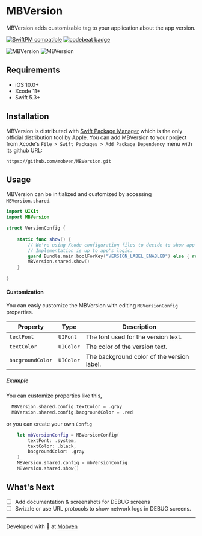 # MBVersion

MBVersion adds customizable tag to your application about the app version.

[![SwiftPM compatible](https://img.shields.io/badge/SwiftPM-compatible-brightgreen.svg)](https://swift.org/package-manager/)
[![codebeat badge](https://codebeat.co/badges/d84c4136-a8e6-4ef4-85a0-0d3690646043)](https://codebeat.co/projects/github-com-mobven-mbversion-main)

![MBVersion](https://github.com/mobven/MBVersion/blob/main/docs/scr_1.png)
![MBVersion](https://github.com/mobven/MBVersion/blob/main/docs/scr_2.png)

## Requirements
* iOS 10.0+
* Xcode 11+
* Swift 5.3+

## Installation
MBVersion is distributed with [Swift Package Manager](https://swift.org/package-manager/) which is the only official distribution tool by Apple. You can add MBVersion to your project from Xcode's `File > Swift Packages > Add Package Dependency` menu with its github URL:
```
https://github.com/mobven/MBVersion.git
```

## Usage
MBVersion can be initialized and customized by accessing `MBVersion.shared`.

```swift
import UIKit
import MBVersion

struct VersionConfig {
    
    static func show() {
        // We're using Xcode configuration files to decide to show app label.
        // Implementation is up to app's logic.
        guard Bundle.main.boolForKey("VERSION_LABEL_ENABLED") else { return }
        MBVersion.shared.show()
    }
    
}
```

#### Customization

You can easly customize the MBVersion with editing `MBVersionConfig` properties.


| Property                     | Type           | Description                                                                        |
| ---------------------------- | -------------- | -----------------------------------------------------------------------------------|
| `textFont`                   | `UIFont`       | The font used for the version text.                                                |
| `textColor`                  | `UIColor`      | The color of the version text.                                                     |
| `bacgroundColor`             | `UIColor`      | The background color of the version label.                                         |

##### Example 
You can customize properties like this,

```swift
  MBVersion.shared.config.textColor = .gray
  MBVersion.shared.config.bacgroundColor = .red
```
or you can create your own `Config`

```swift
    let mbVersionConfig = MBVersionConfig(
        textFont: .system,
        textColor: .black,
        bacgroundColor: .gray
    )
    MBVersion.shared.config = mbVersionConfig
    MBVersion.shared.show()
```

## What's Next
- [ ] Add documentation & screenshots for DEBUG screens
- [ ] Swizzle or use URL protocols to show network logs in DEBUG screens.

---
Developed with 🖤 at [Mobven](https://mobven.com/)
